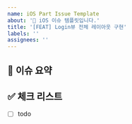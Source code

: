 ```yaml
---
name: iOS Part Issue Template
about: '🍎 iOS 이슈 템플릿입니다.'
title: '[FEAT] Login뷰 전체 레이아웃 구현'
labels: ''
assignees: ''
---
```


## 🍎 이슈 요약

<!-- 이슈에 대해 설명해주세요. -->

## ✅ 체크 리스트

<!-- 해야 할 일을 적어주세요. -->

- [ ] todo
